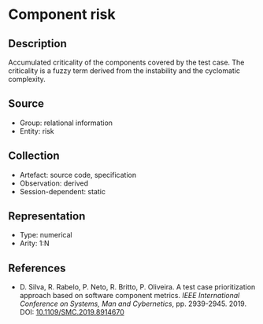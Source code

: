 # Component risk

## Description

Accumulated criticality of the components covered by the test case. The criticality is a fuzzy term derived from the instability and the cyclomatic complexity.

## Source

* Group: relational information
* Entity: risk

## Collection

* Artefact: source code, specification
* Observation: derived
* Session-dependent: static

## Representation

* Type: numerical
* Arity: 1:N

## References

* D. Silva, R. Rabelo, P. Neto, R. Britto, P. Oliveira. A test case prioritization approach based on software component metrics. *IEEE International Conference on Systems, Man and Cybernetics*, pp. 2939-2945. 2019. DOI: [10.1109/SMC.2019.8914670](https://www.doi.org/10.1109/SMC.2019.8914670)
